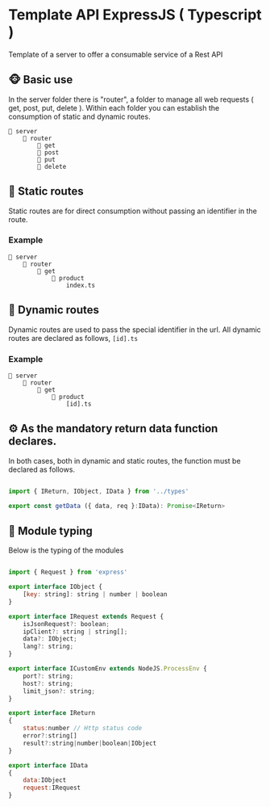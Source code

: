 # Template API ExpressJS ( Typescript )
Template of a server to offer a consumable service of a Rest API


## 🐵 Basic use
In the server folder there is "router", a folder to manage all web requests ( get, post, put, delete ). Within each folder you can establish the consumption of static and dynamic routes.
```
📂 server
	📂 router
		📁 get
		📁 post
		📁 put
		📁 delete
```

## 📁 Static routes
Static routes are for direct consumption without passing an identifier in the route.

### Example

```
📂 server
	📂 router
		📁 get
			📁 product
				index.ts
```


## 📁 Dynamic routes
Dynamic routes are used to pass the special identifier in the url.
All dynamic routes are declared as follows, ``[id].ts``

### Example

```
📂 server
	📂 router
		📁 get
			📁 product
				[id].ts
```

## ⚙ As the mandatory return data function declares.
In both cases, both in dynamic and static routes, the function must be declared as follows.

```javascript

import { IReturn, IObject, IData } from '../types'

export const getData ({ data, req }:IData): Promise<IReturn>

```
## 📓 Module typing
Below is the typing of the modules
```javascript

import { Request } from 'express'

export interface IObject {
	[key: string]: string | number | boolean
}

export interface IRequest extends Request {
	isJsonRequest?: boolean;
	ipClient?: string | string[];
	data?: IObject;
	lang?: string;
}

export interface ICustomEnv extends NodeJS.ProcessEnv {
	port?: string;
	host?: string;
	limit_json?: string;
}

export interface IReturn 
{
	status:number // Http status code
	error?:string[]
	result?:string|number|boolean|IObject
}

export interface IData 
{
	data:IObject
	request:IRequest
}


```